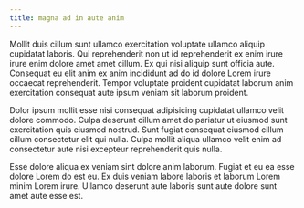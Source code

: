 ```yaml
---
title: magna ad in aute anim
---
```


Mollit duis cillum sunt ullamco exercitation voluptate ullamco aliquip cupidatat laboris. Qui reprehenderit non ut id reprehenderit ex enim irure irure enim dolore amet amet cillum. Ex qui nisi aliquip sunt officia aute. Consequat eu elit anim ex anim incididunt ad do id dolore Lorem irure occaecat reprehenderit. Tempor voluptate proident cupidatat laborum anim exercitation consequat aute ipsum veniam sit laborum proident.

Dolor ipsum mollit esse nisi consequat adipisicing cupidatat ullamco velit dolore commodo. Culpa deserunt cillum amet do pariatur ut eiusmod sunt exercitation quis eiusmod nostrud. Sunt fugiat consequat eiusmod cillum cillum consectetur elit qui nulla. Culpa mollit aliqua ullamco velit enim ad consectetur aute nisi excepteur reprehenderit quis nulla.

Esse dolore aliqua ex veniam sint dolore anim laborum. Fugiat et eu ea esse dolore Lorem do est eu. Ex duis veniam labore laboris et laborum Lorem minim Lorem irure. Ullamco deserunt aute laboris sunt aute dolore sunt amet aute esse est.